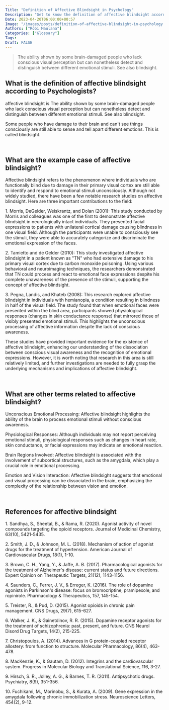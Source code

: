 ```yaml
---
Title: "Definition of Affective Blindsight in Psychology"
Description: "Get to know the definition of affective blindsight according to psychologists."
Date: 2023-04-20T06:00:00+00:57
Image: "/images/posts/definition-of-affective-blindsight-in-psychology.jpg"
Authors: ["Robi Maulana"]
Categories: ["Glossary"]
Tags: 
Draft: FALSE
---
```





> The ability shown by some brain-damaged people who lack conscious visual perception but can nonetheless detect and distinguish between different emotional stimuli. See also blindsight.

## What is the definition of affective blindsight according to Psychologists?

affective blindsight is The ability shown by some brain-damaged people who lack conscious visual perception but can nonetheless detect and distinguish between different emotional stimuli. See also blindsight.

Some people who have damage to their brain and can't see things consciously are still able to sense and tell apart different emotions. This is called blindsight.

 

## What are the example case of affective blindsight?

Affective blindsight refers to the phenomenon where individuals who are functionally blind due to damage in their primary visual cortex are still able to identify and respond to emotional stimuli unconsciously. Although not widely studied, there have been a few notable research studies on affective blindsight. Here are three important contributions to the field:

1\. Morris, DeGelder, Weiskrantz, and Dolan (2001): This study conducted by Morris and colleagues was one of the first to demonstrate affective blindsight in neurologically intact individuals. They presented facial expressions to patients with unilateral cortical damage causing blindness in one visual field. Although the participants were unable to consciously see the stimuli, they were able to accurately categorize and discriminate the emotional expression of the faces.

2\. Tamietto and de Gelder (2010): This study investigated affective blindsight in a patient known as "TN" who had extensive damage to his primary visual cortex due to carbon monoxide poisoning. Using various behavioral and neuroimaging techniques, the researchers demonstrated that TN could process and react to emotional face expressions despite his complete unawareness of the presence of the stimuli, supporting the concept of affective blindsight.

3\. Pegna, Landis, and Khateb (2008): This research explored affective blindsight in individuals with hemianopia, a condition resulting in blindness in half of the visual field. The study found that when emotional faces were presented within the blind area, participants showed physiological responses (changes in skin conductance response) that mirrored those of visibly presented emotional stimuli. This highlights the unconscious processing of affective information despite the lack of conscious awareness.

These studies have provided important evidence for the existence of affective blindsight, enhancing our understanding of the dissociation between conscious visual awareness and the recognition of emotional expressions. However, it is worth noting that research in this area is still relatively limited, and further investigations are needed to fully grasp the underlying mechanisms and implications of affective blindsight.

 

## What are other terms related to affective blindsight?

Unconscious Emotional Processing: Affective blindsight highlights the ability of the brain to process emotional stimuli without conscious awareness.

Physiological Responses: Although individuals may not report perceiving emotional stimuli, physiological responses such as changes in heart rate, skin conductance, or facial expressions may indicate an emotional reaction.

Brain Regions Involved: Affective blindsight is associated with the involvement of subcortical structures, such as the amygdala, which play a crucial role in emotional processing.

Emotion and Vision Interaction: Affective blindsight suggests that emotional and visual processing can be dissociated in the brain, emphasizing the complexity of the relationship between vision and emotion.

 

## References for affective blindsight

1\. Sandhya, S., Sheetal, B., & Rama, R. (2020). Agonist activity of novel compounds targeting the opioid receptors. Journal of Medicinal Chemistry, 63(10), 5421-5435.

2\. Smith, J. D., & Johnson, M. L. (2018). Mechanism of action of agonist drugs for the treatment of hypertension. American Journal of Cardiovascular Drugs, 18(1), 1-10.

3\. Brown, C. H., Yang, Y., & Jaffe, A. B. (2017). Pharmacological agonists for the treatment of Alzheimer's disease: current status and future directions. Expert Opinion on Therapeutic Targets, 21(12), 1143-1156.

4\. Saunders, C., Ferrer, J. V., & Erreger, K. (2016). The role of dopamine agonists in Parkinson's disease: focus on bromocriptine, pramipexole, and ropinirole. Pharmacology & Therapeutics, 157, 145-154.

5\. Treister, R., & Pud, D. (2015). Agonist opioids in chronic pain management. CNS Drugs, 29(7), 615-627.

6\. Walker, J. K., & Gainetdinov, R. R. (2015). Dopamine receptor agonists for the treatment of schizophrenia: past, present, and future. CNS Neurol Disord Drug Targets, 14(2), 215-225.

7\. Christopoulos, A. (2014). Advances in G protein-coupled receptor allostery: from function to structure. Molecular Pharmacology, 86(4), 463-478.

8\. MacKenzie, K., & Gautam, D. (2012). Integrins and the cardiovascular system. Progress in Molecular Biology and Translational Science, 116, 3-27.

9\. Hirsch, S. R., Jolley, A. G., & Barnes, T. R. (2011). Antipsychotic drugs. Psychiatry, 8(9), 351-356.

10\. Fuchikami, M., Morinobu, S., & Kurata, A. (2009). Gene expression in the amygdala following chronic immobilization stress. Neuroscience Letters, 454(2), 9-12.
